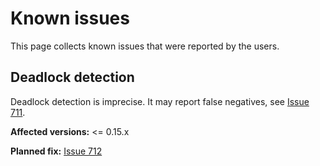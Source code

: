 # Known issues

This page collects known issues that were reported by the users.

## Deadlock detection

Deadlock detection is imprecise. It may report false negatives, see [Issue
711][].

**Affected versions:** <= 0.15.x

**Planned fix:** [Issue 712][]


[Issue 711]: https://github.com/informalsystems/apalache/issues/711
[Issue 712]: https://github.com/informalsystems/apalache/issues/712
